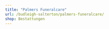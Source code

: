 ```yaml
---
title: "Palmers Funeralcare"
url: /budleigh-salterton/palmers-funeralcare/
shop: Bestattungen
---
```

